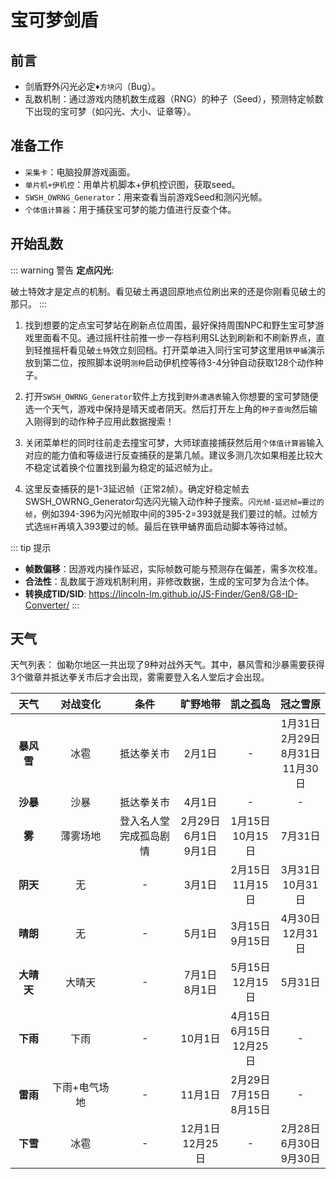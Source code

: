 # 宝可梦剑盾

## 前言
- 剑盾野外闪光必定`♦方块闪`（Bug）。
- 乱数机制：通过游戏内随机数生成器（RNG）的种子（Seed），预测特定帧数下出现的宝可梦（如闪光、大小、证章等）。

## 准备工作
- `采集卡`：电脑投屏游戏画面。
- `单片机+伊机控`：用单片机脚本+伊机控识图，获取seed。
- `SWSH_OWRNG_Generator`：用来查看当前游戏Seed和测闪光帧。
- `个体值计算器`：用于捕获宝可梦的能力值进行反查个体。

## 开始乱数

::: warning 警告
**定点闪光**: 
<!-- 一定要在晴天或者阴天的情况下操作，帧稳定。 -->
破土特效才是定点的机制。看见破土再退回原地点位刷出来的还是你刚看见破土的那只。
:::

1. 找到想要的定点宝可梦站在刷新点位周围，最好保持周围NPC和野生宝可梦游戏里面看不见。通过摇杆往前推一步一存档利用SL达到刷新和不刷新界点，直到轻推摇杆看见破`土特`效立刻回档。打开菜单进入同行宝可梦这里用`铁甲蛹`演示放到第二位，按照脚本说明`测种`启动伊机控等待3-4分钟自动获取128个动作种子。
<ImageViewer src="/images/Pokemon/RNG/破土.png" alt="破土" />
<ImageViewer src="/images/Pokemon/RNG/脚本.png" alt="伊机控" />

2. 打开`SWSH_OWRNG_Generator`软件上方找到`野外遭遇表`输入你想要的宝可梦随便选一个天气，游戏中保持是晴天或者阴天。然后打开左上角的`种子查询`然后输入刚得到的动作种子应用此数据搜索！

3. 关闭菜单栏的同时往前走去撞宝可梦，大师球直接捕获然后用`个体值计算器`输入对应的能力值和等级进行反查捕获的是第几帧。建议多测几次如果相差比较大不稳定试着换个位置找到最为稳定的延迟帧为止。
<ImageViewer src="/images/Pokemon/RNG/能力值.png" alt="能力值" />
<ImageViewer src="/images/Pokemon/RNG/反查.png" alt="反查" />

4. 这里反查捕获的是1-3延迟帧（正常2帧）。确定好稳定帧去SWSH_OWRNG_Generator勾选闪光输入动作种子搜索。`闪光帧-延迟帧=要过的帧`，例如394-396为闪光帧取中间的395-2=393就是我们要过的帧。过帧方式选`摇杆`再填入393要过的帧。最后在铁甲蛹界面启动脚本等待过帧。
<ImageViewer src="/images/Pokemon/RNG/闪光帧.png" alt="闪光帧" />
<ImageViewer src="/images/Pokemon/RNG/过帧.png" alt="过帧" />

::: tip 提示
- **帧数偏移**：因游戏内操作延迟，实际帧数可能与预测存在偏差，需多次校准。
- **合法性**：乱数属于游戏机制利用，非修改数据，生成的宝可梦为合法个体。
- **转换成TID/SID**: https://lincoln-lm.github.io/JS-Finder/Gen8/G8-ID-Converter/
:::

<!-- ## 其他

- 对战bug<br>
利用这个bug，使得每次往后修改日期(往回改不会有任何效果)都能让游戏内时间前进一天(跳8000左右帧)。 如果不卡bug，直接修改日期对游戏是无效的。<br>
方法：联网按Y键进入菜单里的连接对战，在出现【已找到对手】时开关一次飞行模式或按电源键息屏(目的是断网)，提示网络错误，这样就成功卡了bug，bug在游戏彻底退出前一直有效。
测试方法：按HOME键回到桌面，再进游戏，如果屏幕出现明显闪一下，证明bug卡成功。<br>
退出bug：开关一次露营 -->

## 天气
天气列表：
伽勒尔地区一共出现了9种对战外天气。其中，暴风雪和沙暴需要获得3个徽章并抵达拳关市后才会出现，雾需要登入名人堂后才会出现。<br>
<!-- 天气证章或时间证章需在特定天气或时间下出现的宝可梦有概率获得。 -->

| **天气** | **对战变化** | **条件** | **旷野地带** | **凯之孤岛** | **冠之雪原** |
| :--: | :------: | :---: | :---: | :---: | :---: |
| **暴风雪** | 冰雹 | 抵达拳关市 | 2月1日 | - | 1月31日<br>2月29日<br>8月31日<br>11月30日 |
| **沙暴** | 沙暴 | 抵达拳关市 | 4月1日 | - | - |
|  **雾**  | 薄雾场地 | 登入名人堂<br>完成孤岛剧情 | 2月29日<br>6月1日<br>9月1日 | 1月15日<br>10月15日 | 7月31日 |
| **阴天** | 无 | - | 3月1日 | 2月15日<br>11月15日 | 3月31日<br>10月31日 |
| **晴朗** | 无 | - | 5月1日 | 3月15日<br>9月15日 | 4月30日<br>12月31日 |
| **大晴天** | 大晴天 | - | 7月1日<br>8月1日 | 5月15日<br>12月15日 | 5月31日 |
| **下雨** | 下雨 | - | 10月1日 | 4月15日<br>6月15日<br>12月25日 | - |
| **雷雨** | 下雨+电气场地 | - | 11月1日 | 2月29日<br>7月15日<br>8月15日 | - |
| **下雪** | 冰雹 | - | 12月1日<br>12月25日 | - | 2月28日<br>6月30日<br>9月30日 |